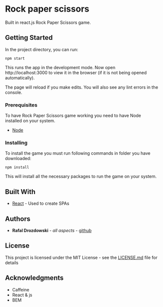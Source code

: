 # Rock paper scissors

Built in react.js Rock Paper Scissors game.

## Getting Started

In the project directory, you can run:

```
npm start
```

This runs the app in the development mode.
Now open http://localhost:3000 to view it in the browser (if it is not being opened automatically).

The page will reload if you make edits.
You will also see any lint errors in the console.

### Prerequisites

To have Rock Paper Scissors game working you need to have Node installed on your system.

* [Node](https://nodejs.org/en/)

### Installing

To install the game you must run following commands in folder you have downloaded:

```
npm install
```

This will install all the necessary packages to run the game on your system.

## Built With

* [React](https://reactjs.org/) - Used to create SPAs 

## Authors

* **Rafal Drozdowski** - *all aspects* - [github](https://github.com/drozdek)


## License

This project is licensed under the MIT License - see the [LICENSE.md](LICENSE.md) file for details

## Acknowledgments

* Caffeine
* React & js
* BEM
